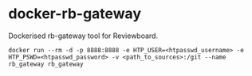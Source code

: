 docker-rb-gateway
==================

Dockerised rb-gateway tool for Reviewboard.

    docker run --rm -d -p 8888:8888 -e HTP_USER=<htpasswd_username> -e HTP_PSWD=<htpasswd_password> -v <path_to_sources>:/git --name rb_gateway rb_gateway
